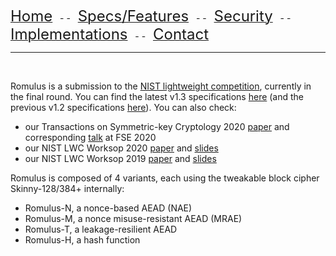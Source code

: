 [<font size="+2.5">Home</font>](https://romulusae.github.io/romulus/) &nbsp; - - &nbsp; [<font size="+2.5">Specs/Features</font>](https://romulusae.github.io/romulus/specs) &nbsp; - - &nbsp; [<font size="+2.5">Security</font>](https://romulusae.github.io/romulus/security) &nbsp; - - &nbsp; [<font size="+2.5">Implementations</font>](https://romulusae.github.io/romulus/impl)  &nbsp; - - &nbsp; [<font size="+2.5">Contact</font>](https://romulusae.github.io/romulus/contact) 

---

&nbsp;   

Romulus is a submission to the [NIST lightweight competition](https://csrc.nist.gov/projects/lightweight-cryptography), currently in the final round. You can find the latest v1.3 specifications [here](https://github.com/romulusae/romulus/blob/master/docs/Romulusv1.3.pdf) (and the previous v1.2 specifications [here](https://github.com/romulusae/romulus/blob/master/docs/Romulusv1.2.pdf)). You can also check: 
* our Transactions on Symmetric-key Cryptology 2020 [paper](https://tosc.iacr.org/index.php/ToSC/article/view/8560/8131) and corresponding [talk](https://www.youtube.com/watch?v=3ML5g8tnP6A&ab_channel=TheIACR) at FSE 2020
* our NIST LWC Worksop 2020 [paper](https://csrc.nist.gov/CSRC/media/Events/lightweight-cryptography-workshop-2020/documents/papers/new-results-romulus-lwc2020.pdf) and [slides](https://csrc.nist.gov/CSRC/media/Presentations/new-results-on-romulus/images-media/session-2-peyrin-new-results-rolmulus.pdf)
* our NIST LWC Worksop 2019 [paper](https://csrc.nist.gov/CSRC/media/Events/lightweight-cryptography-workshop-2019/documents/papers/updates-on-romulus-remus-tgif-lwc2019.pdf) and [slides](https://csrc.nist.gov/CSRC/media/Presentations/updates-on-romulus-remus-and-tgif/images-media/session9-minematsu-updates-romulus-remus-tgif.pdf)

Romulus is composed of 4 variants, each using the tweakable block cipher Skinny-128/384+ internally:  
- Romulus-N, a nonce-based AEAD (NAE)  
- Romulus-M, a nonce misuse-resistant AEAD (MRAE)  
- Romulus-T, a leakage-resilient AEAD 
- Romulus-H, a hash function  

